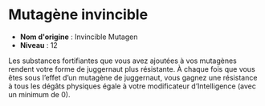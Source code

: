 # Mutagène invincible

 * **Nom d'origine** : Invincible Mutagen
 * **Niveau** : 12


<p>Les substances fortifiantes que vous avez ajoutées à vos mutagènes rendent votre forme de juggernaut plus résistante. À chaque fois que vous êtes sous l’effet d’un mutagène de juggernaut, vous gagnez une résistance à tous les dégâts physiques égale à votre modificateur d’Intelligence (avec un minimum de 0).</p>